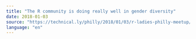 ```yaml
---
title: "The R community is doing really well in gender diversity"
date: 2018-01-03
source: "https://technical.ly/philly/2018/01/03/r-ladies-philly-meetup/"
language: "en"
---
```




